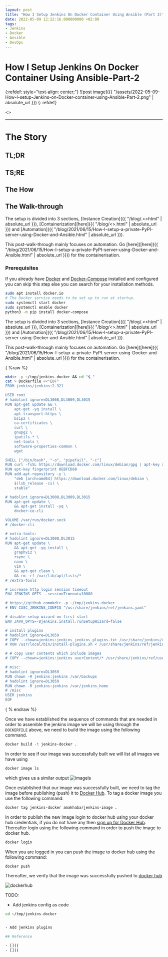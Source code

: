 ```yaml
---
layout: post
title: "How I Setup Jenkins On Docker Container Using Ansible (Part 2)"
date: 2022-05-09 12:22:16.000000000 +02:00
tags:
- Jenkins
- Docker
- Ansible
- DevOps
---
```

# How I Setup Jenkins On Docker Container Using Ansible-Part-2

{:refdef: style="text-align: center;"}
![post image]({{ "/assets/2022-05-09-How-I-setup-Jenkins-on-Docker-container-using-Ansible-Part-2.png" | absolute_url }})
{: refdef}

<<TIME TO READ>>

---

# The Story

## TL;DR

## TS;RE

## The How

## The Walk-through

The setup is divided into 3 sections, [Instance Creation]({{ "/blog/.<>html" | absolute_url }}), [Containerization][here]({{ "/blog/<>.html" | absolute_url }}) and [Automation]({{ "/blog/2021/06/15/How-I-setup-a-private-PyPI-server-using-Docker-and-Ansible.html" | absolute_url }}).

This post-walk-through mainly focuses on automation. Go [here]([here]({{ "/blog/2021/06/15/How-I-setup-a-private-PyPI-server-using-Docker-and-Ansible.html" | absolute_url }})) for the containerisation.

### Prerequisites

If you already have [Docker](https://docs.docker.com/get-docker/) and [Docker-Compose]() installed and configured you can skip this step else you can search for your installation methods.

```bash
sudo apt install docker.io
# The Docker service needs to be set up to run at startup.
sudo systemctl start docker
sudo systemctl enable docker
python3 -m pip install docker-compose
```

The setup is divided into 3 sections, [Instance Creation]({{ "/blog/.<>html" | absolute_url }}), [Containerization][here]({{ "/blog/<>.html" | absolute_url }}) and [Automation]({{ "/blog/2021/06/15/How-I-setup-a-private-PyPI-server-using-Docker-and-Ansible.html" | absolute_url }}).

This post-walk-through mainly focuses on automation. Go [here]([here]({{ "/blog/2021/06/15/How-I-setup-a-private-PyPI-server-using-Docker-and-Ansible.html" | absolute_url }})) for the containerisation.

{ %raw %}

```bash
mkdir -p ~/tmp/jenkins-docker && cd "$_"
cat > Dockerfile <<"EOF"
FROM jenkins/jenkins:2.321

USER root
# hadolint ignore=DL3008,DL3009,DL3015
RUN apt-get update && \
    apt-get -yq install \
    apt-transport-https \
    bzip2 \
    ca-certificates \
    curl \
    gnupg2 \
    iputils-* \
    net-tools \
    software-properties-common \
    wget

SHELL ["/bin/bash", "-o", "pipefail", "-c"]
RUN curl -fsSL https://download.docker.com/linux/debian/gpg | apt-key add -
RUN apt-key fingerprint 0EBFCD88
RUN add-apt-repository -y \
    "deb [arch=amd64] https://download.docker.com/linux/debian \
    $(lsb_release -cs) \
    stable"

# hadolint ignore=DL3008,DL3009,DL3015
RUN apt-get update \
    && apt-get install -yq \
    docker-ce-cli

VOLUME /var/run/docker.sock
# /docker-cli

# extra-tools:
# hadolint ignore=DL3008,DL3015
RUN apt-get update \
    && apt-get -yq install \
    graphviz \
    rsync \
    nano \
    vim \
    && apt-get clean \
    && rm -rf /var/lib/apt/lists/*
# /extra-tools

# increase http login session timeout
ENV JENKINS_OPTS --sessionTimeout=10080

# https://github.commkdir -p ~/tmp/jenkins-docker
# ENV CASC_JENKINS_CONFIG "/usr/share/jenkins/ref/jenkins.yaml"

# disable setup wizard on first start
ENV JAVA_OPTS=-Djenkins.install.runSetupWizard=false

# install plugins
# hadolint ignore=DL3059
# COPY --chown=jenkins:jenkins jenkins_plugins.txt /usr/share/jenkins/ref/jenkins_plugins.txt
# RUN /usr/local/bin/install-plugins.sh < /usr/share/jenkins/ref/jenkins_plugins.txt

# # copy user contents which include images
# COPY --chown=jenkins:jenkins userContent/* /usr/share/jenkins/ref/userContent/

# misc:
# hadolint ignore=DL3059
RUN chown -R jenkins:jenkins /var/backups
# hadolint ignore=DL3059
RUN chown -R jenkins:jenkins /var/jenkins_home
# /misc
USER jenkins
EOF

```

{ % endraw %}

Once we have established the sequence of commands that are needed in order to assemble the jenkins image we will be using through the `DOCKERFILE` above, we need to build the image using the following command.

```bash
docker build -t jenkins-docker .
```

In order to see if our image was successfully built we will list all images we have using

```bash
docker image ls
```

which gives us a similar output
![imagels](https://user-images.githubusercontent.com/31302703/167669477-92a28964-b0e2-4bee-aa77-9c630a043252.png)

Once established that our image was successfully built, we need to tag the image before publishing (push) it to [Docker Hub](https://hub.docker.com/). To tag a docker image you use the following command:

```bash
docker tag jenkins-docker amakhaba/jenkins-image .
```

In order to publish the new image login to docker hub using your docker hub credentials, if you do not have any then [sign up for Docker Hub](https://hub.docker.com/signup). Thereafter login using the following command in order to push the image to docker hub.

```bash
docker login
```

When you are logged in you can push the image to docker hub using the following command:

```bash
docker push
```

Thereafter, we verify that the image was successfully pushed to [docker hub](https://hub.docker.com/)

![dockerhub](https://user-images.githubusercontent.com/31302703/167672477-d33d24cb-177e-4e97-80f8-a60233ff94d4.png)

TODO:

- Add jenkins config as code

```bash
cd ~/tmp/jenkins-docker


- Add jenkins plugins

## Reference

- []()
- []()
